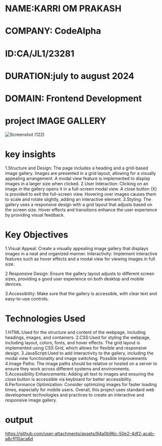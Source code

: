 # NAME:KARRI OM PRAKASH 
# COMPANY: CodeAlpha 
# ID:CA/JL1/23281
# DURATION:july to august 2024 
# DOMAIN: Frontend Development

# project IMAGE GALLERY
![Screenshot (122)](https://github.com/user-attachments/assets/f3d1626b-48d8-4e46-9690-0d1ed03237cc)
# key insights
1.Structure and Design:
The page includes a heading and a grid-based image gallery.
Images are presented in a grid layout, allowing for a visually appealing arrangement.
A modal view feature is implemented to display images in a larger size when clicked.
2.User Interaction:
Clicking on an image in the gallery opens it in a full-screen modal view.
A close button (X) is provided to exit the full-screen view.
Hovering over images causes them to scale and rotate slightly, adding an interactive element.
3.Styling:
The gallery uses a responsive design with a grid layout that adjusts based on the screen size.
Hover effects and transitions enhance the user experience by providing visual feedback.
# Key Objectives
1.Visual Appeal:
Create a visually appealing image gallery that displays images in a neat and organized manner.
Interactivity:
Implement interactive features such as hover effects and a modal view for viewing images in full size.

2 Responsive Design:
Ensure the gallery layout adjusts to different screen sizes, providing a good user experience on both desktop and mobile devices.

3.Accessibility:
Make sure that the gallery is accessible, with clear text and easy-to-use controls.

# Technologies Used
1.HTML:Used for the structure and content of the webpage, including headings, images, and containers.
2.CSS:Used for styling the webpage, including layout, colors, fonts, and hover effects.
The grid layout is implemented using CSS Grid, which allows for flexible and responsive design.
3.JavaScript:Used to add interactivity to the gallery, including the modal view functionality and image switching.
Possible Improvements
4.Image Paths:
The image paths should be relative or hosted on a server to ensure they work across different systems and environments.
5.Accessibility Enhancements:
Adding alt text to images and ensuring the close button is accessible via keyboard for better accessibility.
6.Performance Optimization:
Consider optimizing images for faster loading times, especially for mobile users.
Overall, this project uses standard web development technologies and practices to create an interactive and responsive image gallery.

# output






https://github.com/user-attachments/assets/84a0b96c-50e2-4df2-acab-a8c1f10aca6d




